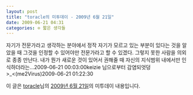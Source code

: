 ```yaml
---
layout: post
title: "toracle의 미투데이 - 2009년 6월 21일"
date: 2009-06-21 04:31
categories: ⊙ 짧은 생각들
---
```


자기가 전문가라고 생각하는 분야에서 정작 자기가 모르고 있는 부분이 있다는 것을 알았을 때 그것을 인정할 수 있어야만 전문가라고 할 수 있겠다. 그렇지 못한 사람을 의외로 종종 만난다. 내가 뭔가 새로운 것이 있어서 권해줄 때 자신의 지식범위 내에서만 인식하더라는…2009-06-21 00:03:00keizie 님으로부터 감염되엇덩>_<(me2Virus)2009-06-21 01:22:30

이 글은 [toracle](http://me2day.net/toracle)님의 [2009년 6월 21일](http://me2day.net/toracle/2009/06/21#00:03:00)의 미투데이 내용입니다.


       

